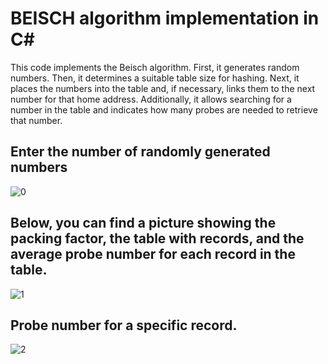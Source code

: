 # BEISCH algorithm implementation in C#

This code implements the Beisch algorithm. First, it generates random numbers. Then, it determines a suitable table size for hashing. Next, it places the numbers into the table and, if necessary, links them to the next number for that home address. Additionally, it allows searching for a number in the table and indicates how many probes are needed to retrieve that number.

Enter the number of randomly generated numbers
-----------------------------------------
![0](https://github.com/em1rR/File-Organization-BEISCH-algorithm/assets/46686523/5410462a-9136-46b3-814a-0ffdcfbeabb8)

Below, you can find a picture showing the packing factor, the table with records, and the average probe number for each record in the table.
-----------------------------------------
![1](https://github.com/em1rR/File-Organization-BEISCH-algorithm/assets/46686523/5c45c039-5d00-4e52-971c-b389c817618f)

Probe number for a specific record.
-----------------------------------------
![2](https://github.com/em1rR/File-Organization-BEISCH-algorithm/assets/46686523/eee17f52-4f70-419d-830b-dd43245f30b8)

